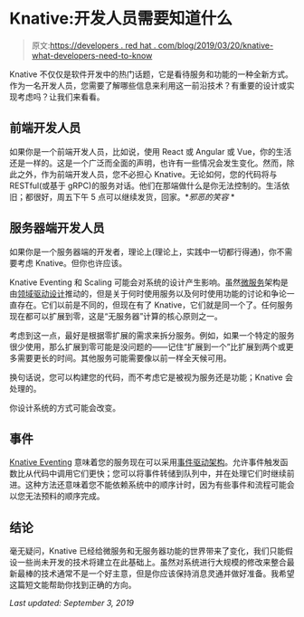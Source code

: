 # Knative:开发人员需要知道什么

> 原文:[https://developers . red hat . com/blog/2019/03/20/knative-what-developers-need-to-know](https://developers.redhat.com/blog/2019/03/20/knative-what-developers-need-to-know)

Knative 不仅仅是软件开发中的热门话题，它是看待服务和功能的一种全新方式。作为一名开发人员，您需要了解哪些信息来利用这一前沿技术？有重要的设计或实现考虑吗？让我们来看看。

## 前端开发人员

如果你是一个前端开发人员，比如说，使用 React 或 Angular 或 Vue，你的生活还是一样的。这是一个广泛而全面的声明，也许有一些情况会发生变化。然而，除此之外，作为前端开发人员，您不必担心 Knative。无论如何，您的代码将与 RESTful(或基于 gRPC)的服务对话。他们在那端做什么是你无法控制的。生活依旧；都很好，周五下午 5 点可以继续发货，回家。**邪恶的笑容* *

## 服务器端开发人员

如果你是一个服务器端的开发者，理论上(理论上，实践中一切都行得通)，你不需要考虑 Knative。但你也许应该。

Knative Eventing 和 Scaling 可能会对系统的设计产生影响。虽然[微服务](https://developers.redhat.com/topics/microservices/)架构是由[领域驱动设计](https://developers.redhat.com/videos/youtube/8k2yNRHdG2U/)推动的，但是关于何时使用服务以及何时使用功能的讨论和争论一直存在。它们以前是不同的，但现在有了 Knative，它们就是同一个了。任何服务现在都可以扩展到零，这是“无服务器”计算的核心原则之一。

考虑到这一点，最好是根据零扩展的需求来拆分服务。例如，如果一个特定的服务很少使用，那么扩展到零可能是没问题的——记住“扩展到一个”比扩展到两个或更多需要更长的时间。其他服务可能需要像以前一样全天候可用。

换句话说，您可以构建您的代码，而不考虑它是被视为服务还是功能；Knative 会处理的。

你设计系统的方式可能会改变。

## 事件

[Knative Eventing](https://github.com/knative/docs/tree/master/eventing) 意味着您的服务现在可以采用[事件驱动架构](https://developers.redhat.com/videos/youtube/-8fW1x5biCw/)。允许事件触发函数比从代码中调用它们更快；您可以将事件转储到队列中，并在处理它们时继续前进。这种方法还意味着您不能依赖系统中的顺序计时，因为有些事件和流程可能会以您无法预料的顺序完成。

## 结论

毫无疑问，Knative 已经给微服务和无服务器功能的世界带来了变化，我们只能假设一些尚未开发的技术将建立在此基础上。虽然对系统进行大规模的修改来整合最新最棒的技术通常不是一个好主意，但是你应该保持消息灵通并做好准备。我希望这篇短文能帮助你找到正确的方向。

*Last updated: September 3, 2019*